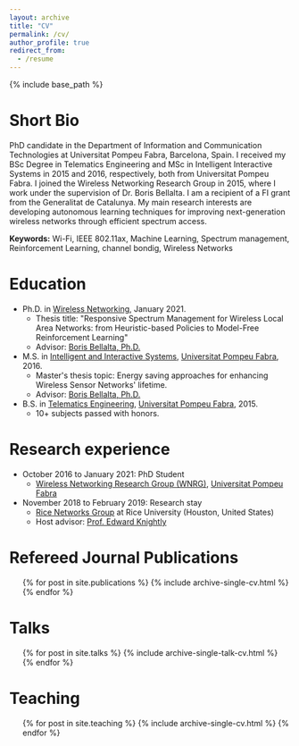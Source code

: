 ```yaml
---
layout: archive
title: "CV"
permalink: /cv/
author_profile: true
redirect_from:
  - /resume
---
```


{% include base_path %}

Short Bio
======
PhD candidate in the Department of Information and Communication Technologies at Universitat Pompeu Fabra, Barcelona, Spain. I received my BSc Degree in Telematics Engineering and MSc in Intelligent Interactive Systems in 2015 and 2016, respectively, both from Universitat Pompeu Fabra. I joined the Wireless Networking Research Group in 2015, where I work under the supervision of Dr. Boris Bellalta. I am a recipient of a FI grant from the Generalitat de Catalunya. My main research interests are developing autonomous learning techniques for improving next-generation wireless networks through efficient spectrum access. 

**Keywords:** Wi-Fi, IEEE 802.11ax, Machine Learning, Spectrum management, Reinforcement Learning, channel bondig, Wireless Networks

Education
======
* Ph.D. in [Wireless Networking](https://www.wnrg.upf.edu/home), January 2021.
  * Thesis title: "Responsive Spectrum Management for Wireless Local Area Networks: from Heuristic-based Policies to Model-Free Reinforcement Learning"
  * Advisor: [Boris Bellalta, Ph.D.](http://www.dtic.upf.edu/~bbellalt/)
* M.S. in [Intelligent and Interactive Systems](https://www.upf.edu/web/iis), [Universitat Pompeu Fabra](http://www.upf.edu), 2016.
  * Master's thesis topic: Energy saving approaches for enhancing Wireless Sensor Networks' lifetime.
  * Advisor: [Boris Bellalta, Ph.D.](http://www.dtic.upf.edu/~bbellalt/)
* B.S. in [Telematics Engineering](https://www.upf.edu/web/graus/grau-enginyeria-xarxes-telecomunicacio), [Universitat Pompeu Fabra](http://www.upf.edu), 2015. 
  * 10+ subjects passed with honors.

Research experience
======
* October 2016 to January 2021: PhD Student
  * [Wireless Networking Research Group (WNRG)](https://www.wnrg.upf.edu/home), [Universitat Pompeu Fabra](http://www.upf.edu)
* November 2018 to February 2019: Research stay 
  * [Rice Networks Group](http://networks.rice.edu/) at Rice University (Houston, United States)
  * Host advisor: [Prof. Edward Knightly](http://knightly.rice.edu/)
  
Refereed Journal Publications
======
  <ul>{% for post in site.publications %}
    {% include archive-single-cv.html %}
  {% endfor %}</ul>
  
Talks
======
  <ul>{% for post in site.talks %}
    {% include archive-single-talk-cv.html %}
  {% endfor %}</ul>
  
Teaching
======
  <ul>{% for post in site.teaching %}
    {% include archive-single-cv.html %}
  {% endfor %}</ul>
